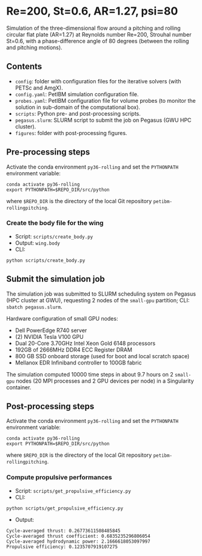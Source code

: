 # Re=200, St=0.6, AR=1.27, psi=80

Simulation of the three-dimensional flow around a pitching and rolling circular flat plate (AR=1.27) at Reynolds number Re=200, Strouhal number St=0.6, with a phase-difference angle of 80 degrees (between the rolling and pitching motions).

## Contents

* `config`: folder with configuration files for the iterative solvers (with PETSc and AmgX).
* `config.yaml`: PetIBM simulation configuration file.
* `probes.yaml`: PetIBM configuration file for volume probes (to monitor the solution in sub-domain of the computational box).
* `scripts`: Python pre- and post-processing scripts.
* `pegasus.slurm`: SLURM script to submit the job on Pegasus (GWU HPC cluster).
* `figures`: folder with post-processing figures.

## Pre-processing steps

Activate the conda environment `py36-rolling` and set the `PYTHONPATH` environment variable:

```shell
conda activate py36-rolling
export PYTHONPATH=$REPO_DIR/src/python
```

where `$REPO_DIR` is the directory of the local Git repository `petibm-rollingpitching`.

### Create the body file for the wing

* Script: `scripts/create_body.py`
* Output: `wing.body`
* CLI:

```shell
python scripts/create_body.py
```

## Submit the simulation job

The simulation job was submitted to SLURM scheduling system on Pegasus (HPC cluster at GWU), requesting 2 nodes of the `small-gpu` partition; CLI: `sbatch pegasus.slurm`.

Hardware configuration of small GPU nodes:

* Dell PowerEdge R740 server
* (2) NVIDIA Tesla V100 GPU
* Dual 20-Core 3.70GHz Intel Xeon Gold 6148 processors
* 192GB of 2666MHz DDR4 ECC Register DRAM
* 800 GB SSD onboard storage (used for boot and local scratch space)
* Mellanox EDR Infiniband controller to 100GB fabric

The simulation computed 10000 time steps in about 9.7 hours on 2 `small-gpu` nodes (20 MPI processes and 2 GPU devices per node) in a Singularity container.

## Post-processing steps

Activate the conda environment `py36-rolling` and set the `PYTHONPATH` environment variable:

```shell
conda activate py36-rolling
export PYTHONPATH=$REPO_DIR/src/python
```

where `$REPO_DIR` is the directory of the local Git repository `petibm-rollingpitching`.

### Compute propulsive performances

* Script: `scripts/get_propulsive_efficiency.py`
* CLI:

```shell
python scripts/get_propulsive_efficiency.py
```

* Output:

```ascii
Cycle-averaged thrust: 0.26773611508485845
Cycle-averaged thrust coefficient: 0.6835235296806054
Cycle-averaged hydrodynamic power: 2.1666618053097997
Propulsive efficiency: 0.1235707919107275
```

